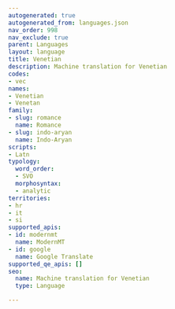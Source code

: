 ```yaml
---
autogenerated: true
autogenerated_from: languages.json
nav_order: 998
nav_exclude: true
parent: Languages
layout: language
title: Venetian
description: Machine translation for Venetian
codes:
- vec
names:
- Venetian
- Venetan
family:
- slug: romance
  name: Romance
- slug: indo-aryan
  name: Indo-Aryan
scripts:
- Latn
typology:
  word_order:
  - SVO
  morphosyntax:
  - analytic
territories:
- hr
- it
- si
supported_apis:
- id: modernmt
  name: ModernMT
- id: google
  name: Google Translate
supported_qe_apis: []
seo:
  name: Machine translation for Venetian
  type: Language

---
```


